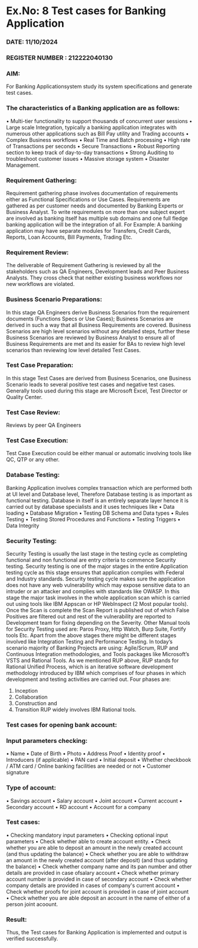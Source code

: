 # Ex.No: 8  Test cases for Banking Application

### DATE: 11/10/2024                                                                           
### REGISTER NUMBER : 212222040130
### AIM: 
For Banking Applicationsystem study its system specifications and generate test cases.
### The characteristics of a Banking application are as follows:
• Multi-tier functionality to support thousands of concurrent user sessions
• Large scale Integration, typically a banking application integrates with numerous
other applications such as Bill Pay utility and Trading accounts
• Complex Business workflows
• Real Time and Batch processing
• High rate of Transactions per seconds
• Secure Transactions
• Robust Reporting section to keep track of day-to-day transactions
• Strong Auditing to troubleshoot customer issues
• Massive storage system
• Disaster Management.



### Requirement Gathering: 
Requirement gathering phase involves documentation of requirements either as
Functional Specifications or Use Cases. Requirements are gathered as per customer
needs and documented by Banking Experts or Business Analyst. To write requirements
on more than one subject expert are involved as banking itself has multiple sub
domains and one full fledge banking application will be the integration of all. For
Example: A banking application may have separate modules for Transfers, Credit Cards,
Reports, Loan Accounts, Bill Payments, Trading Etc.



### Requirement Review: 
The deliverable of Requirement Gathering is reviewed by all the stakeholders such as
QA Engineers, Development leads and Peer Business Analysts. They cross check that
neither existing business workflows nor new workflows are violated.




### Business Scenario Preparations: 
In this stage QA Engineers derive Business Scenarios from the requirement documents
(Functions Specs or Use Cases); Business Scenarios are derived in such a way that all
Business Requirements are covered. Business Scenarios are high level scenarios without
any detailed steps, further these Business Scenarios are reviewed by Business Analyst
to ensure all of Business Requirements are met and its easier for BAs to review high
level scenarios than reviewing low level detailed Test Cases.




### Test Case Preparation: 
In this stage Test Cases are derived from Business Scenarios, one Business Scenario
leads to several positive test cases and negative test cases. Generally tools used during
this stage are Microsoft Excel, Test Director or Quality Center.


### Test Case Review: 

Reviews by peer QA Engineers


### Test Case Execution: 
Test Case Execution could be either manual or automatic involving tools like QC, QTP
or any other.



### Database Testing: 
Banking Application involves complex transaction which are performed both at UI level
and Database level, Therefore Database testing is as important as functional testing.
Database in itself is an entirely separate layer hence it is carried out by database
specialists and it uses techniques like
• Data loading
• Database Migration
• Testing DB Schema and Data types
• Rules Testing
• Testing Stored Procedures and Functions
• Testing Triggers
• Data Integrity





### Security Testing: 
Security Testing is usually the last stage in the testing cycle as completing functional
and non functional are entry criteria to commence Security testing. Security testing is
one of the major stages in the entire Application testing cycle as this stage ensures that
application complies with Federal and Industry standards. Security testing cycle makes
sure the application does not have any web vulnerability which may expose sensitive
data to an intruder or an attacker and complies with standards like OWASP.
In this stage the major task involves in the whole application scan which is carried out
using tools like IBM Appscan or HP WebInspect (2 Most popular tools).
Once the Scan is complete the Scan Report is published out of which False Positives are
filtered out and rest of the vulnerability are reported to Development team for fixing
depending on the Severity. Other Manual tools for Security Testing used are: Paros
Proxy, Http Watch, Burp Suite, Fortify tools Etc. Apart from the above stages there
might be different stages involved like Integration Testing and Performance Testing.
In today’s scenario majority of Banking Projects are using: Agile/Scrum, RUP and
Continuous Integration methodologies, and Tools packages like Microsoft’s VSTS and
Rational Tools. As we mentioned RUP above, RUP stands for Rational Unified Process,
which is an iterative software development methodology introduced by IBM which
comprises of four phases in which development and testing activities are carried out.
Four phases are:
1. Inception
2. Collaboration
3. Construction and
4. Transition
RUP widely involves IBM Rational tools.


 


### Test cases for opening bank account:


### Input parameters checking: 

• Name
• Date of Birth
• Photo
• Address Proof
• Identity proof
• Introducers (if applicable)
• PAN card
• Initial deposit
• Whether checkbook / ATM card / Online banking facilities are needed or not
• Customer signature


 

### Type of account: 


• Savings account
• Salary account
• Joint account
• Current account
• Secondary account
• RD account
• Account for a company


### Test cases: 
• Checking mandatory input parameters
• Checking optional input parameters
• Check whether able to create account entity.
• Check whether you are able to deposit an amount in the newly created account
(and thus updating the balance)
• Check whether you are able to withdraw an amount in the newly created account
(after deposit) (and thus updating the balance)
• Check whether company name and its pan number and other details are provided
in case ofsalary account
• Check whether primary account number is provided in case of secondary account
• Check whether company details are provided in cases of company's current
account
• Check whether proofs for joint account is provided in case of joint account
• Check whether you are able deposit an account in the name of either of a person
joint acoount.






### Result:
Thus, the Test cases for Banking Application is implemented and output is verified successfully. 
